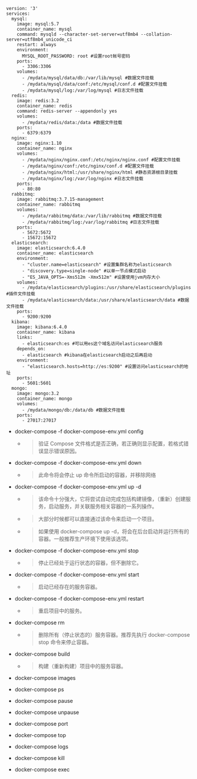 ```
version: '3'
services:
  mysql:
    image: mysql:5.7
    container_name: mysql
    command: mysqld --character-set-server=utf8mb4 --collation-server=utf8mb4_unicode_ci
    restart: always
    environment:
      MYSQL_ROOT_PASSWORD: root #设置root帐号密码
    ports:
      - 3306:3306
    volumes:
      - /mydata/mysql/data/db:/var/lib/mysql #数据文件挂载
      - /mydata/mysql/data/conf:/etc/mysql/conf.d #配置文件挂载
      - /mydata/mysql/log:/var/log/mysql #日志文件挂载
  redis:
    image: redis:3.2
    container_name: redis
    command: redis-server --appendonly yes
    volumes:
      - /mydata/redis/data:/data #数据文件挂载
    ports:
      - 6379:6379
  nginx:
    image: nginx:1.10
    container_name: nginx
    volumes:
      - /mydata/nginx/nginx.conf:/etc/nginx/nginx.conf #配置文件挂载
      - /mydata/nginx/conf:/etc/nginx/conf.d #配置文件挂载
      - /mydata/nginx/html:/usr/share/nginx/html #静态资源根目录挂载
      - /mydata/nginx/log:/var/log/nginx #日志文件挂载
    ports:
      - 80:80
  rabbitmq:
    image: rabbitmq:3.7.15-management
    container_name: rabbitmq
    volumes:
      - /mydata/rabbitmq/data:/var/lib/rabbitmq #数据文件挂载
      - /mydata/rabbitmq/log:/var/log/rabbitmq #日志文件挂载
    ports:
      - 5672:5672
      - 15672:15672
  elasticsearch:
    image: elasticsearch:6.4.0
    container_name: elasticsearch
    environment:
      - "cluster.name=elasticsearch" #设置集群名称为elasticsearch
      - "discovery.type=single-node" #以单一节点模式启动
      - "ES_JAVA_OPTS=-Xms512m -Xmx512m" #设置使用jvm内存大小
    volumes:
      - /mydata/elasticsearch/plugins:/usr/share/elasticsearch/plugins #插件文件挂载
      - /mydata/elasticsearch/data:/usr/share/elasticsearch/data #数据文件挂载
    ports:
      - 9200:9200
  kibana:
    image: kibana:6.4.0
    container_name: kibana
    links:
      - elasticsearch:es #可以用es这个域名访问elasticsearch服务
    depends_on:
      - elasticsearch #kibana在elasticsearch启动之后再启动
    environment:
      - "elasticsearch.hosts=http://es:9200" #设置访问elasticsearch的地址
    ports:
      - 5601:5601
  mongo:
    image: mongo:3.2
    container_name: mongo
    volumes:
      - /mydata/mongo/db:/data/db #数据文件挂载
    ports:
      - 27017:27017
```


* docker-compose -f docker-compose-env.yml config
    
    * > 验证 Compose 文件格式是否正确，若正确则显示配置，若格式错误显示错误原因。
* docker-compose -f docker-compose-env.yml down
    
    * > 此命令将会停止 up 命令所启动的容器，并移除网络
* docker-compose -f docker-compose-env.yml up -d
    * > 该命令十分强大，它将尝试自动完成包括构建镜像，（重新）创建服务，启动服务，并关联服务相关容器的一系列操作。
    * > 大部分时候都可以直接通过该命令来启动一个项目。
    * > 如果使用 docker-compose up -d，将会在后台启动并运行所有的容器。一般推荐生产环境下使用该选项。
* docker-compose -f docker-compose-env.yml stop
    
    * > 停止已经处于运行状态的容器，但不删除它。
* docker-compose -f docker-compose-env.yml start
    
    * > 启动已经存在的服务容器。
* docker-compose -f docker-compose-env.yml restart
    
    * > 重启项目中的服务。
* docker-compose rm
    
    * > 删除所有（停止状态的）服务容器。推荐先执行 docker-compose stop 命令来停止容器。
* docker-compose build
    
    * > 构建（重新构建）项目中的服务容器。
* docker-compose images
* docker-compose ps
* docker-compose pause
* docker-compose unpause
* docker-compose port
* docker-compose top
* docker-compose logs
* docker-compose kill
* docker-compose exec


